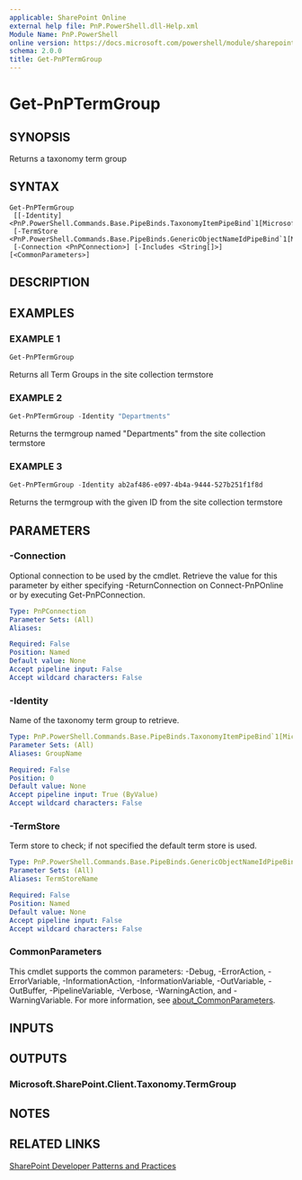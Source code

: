 ```yaml
---
applicable: SharePoint Online
external help file: PnP.PowerShell.dll-Help.xml
Module Name: PnP.PowerShell
online version: https://docs.microsoft.com/powershell/module/sharepoint-pnp/get-pnptermgroup
schema: 2.0.0
title: Get-PnPTermGroup
---
```


# Get-PnPTermGroup

## SYNOPSIS
Returns a taxonomy term group

## SYNTAX

```
Get-PnPTermGroup
 [[-Identity] <PnP.PowerShell.Commands.Base.PipeBinds.TaxonomyItemPipeBind`1[Microsoft.SharePoint.Client.Taxonomy.TermGroup]>]
 [-TermStore <PnP.PowerShell.Commands.Base.PipeBinds.GenericObjectNameIdPipeBind`1[Microsoft.SharePoint.Client.Taxonomy.TermStore]>]
 [-Connection <PnPConnection>] [-Includes <String[]>] [<CommonParameters>]
```

## DESCRIPTION

## EXAMPLES

### EXAMPLE 1
```powershell
Get-PnPTermGroup
```

Returns all Term Groups in the site collection termstore

### EXAMPLE 2
```powershell
Get-PnPTermGroup -Identity "Departments"
```

Returns the termgroup named "Departments" from the site collection termstore

### EXAMPLE 3
```powershell
Get-PnPTermGroup -Identity ab2af486-e097-4b4a-9444-527b251f1f8d
```

Returns the termgroup with the given ID from the site collection termstore

## PARAMETERS

### -Connection
Optional connection to be used by the cmdlet. Retrieve the value for this parameter by either specifying -ReturnConnection on Connect-PnPOnline or by executing Get-PnPConnection.

```yaml
Type: PnPConnection
Parameter Sets: (All)
Aliases:

Required: False
Position: Named
Default value: None
Accept pipeline input: False
Accept wildcard characters: False
```

### -Identity
Name of the taxonomy term group to retrieve.

```yaml
Type: PnP.PowerShell.Commands.Base.PipeBinds.TaxonomyItemPipeBind`1[Microsoft.SharePoint.Client.Taxonomy.TermGroup]
Parameter Sets: (All)
Aliases: GroupName

Required: False
Position: 0
Default value: None
Accept pipeline input: True (ByValue)
Accept wildcard characters: False
```

### -TermStore
Term store to check; if not specified the default term store is used.

```yaml
Type: PnP.PowerShell.Commands.Base.PipeBinds.GenericObjectNameIdPipeBind`1[Microsoft.SharePoint.Client.Taxonomy.TermStore]
Parameter Sets: (All)
Aliases: TermStoreName

Required: False
Position: Named
Default value: None
Accept pipeline input: False
Accept wildcard characters: False
```

### CommonParameters
This cmdlet supports the common parameters: -Debug, -ErrorAction, -ErrorVariable, -InformationAction, -InformationVariable, -OutVariable, -OutBuffer, -PipelineVariable, -Verbose, -WarningAction, and -WarningVariable. For more information, see [about_CommonParameters](http://go.microsoft.com/fwlink/?LinkID=113216).

## INPUTS

## OUTPUTS

### Microsoft.SharePoint.Client.Taxonomy.TermGroup

## NOTES

## RELATED LINKS

[SharePoint Developer Patterns and Practices](https://aka.ms/sppnp)